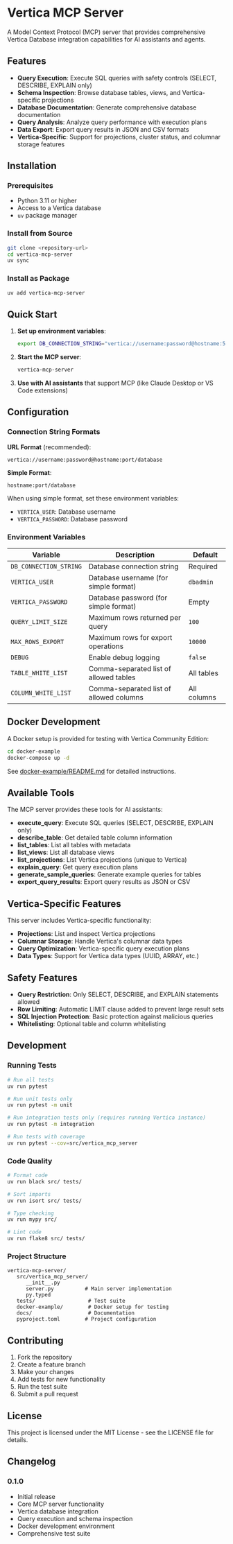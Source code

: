# Vertica MCP Server

A Model Context Protocol (MCP) server that provides comprehensive Vertica Database integration capabilities for AI assistants and agents.

## Features

- **Query Execution**: Execute SQL queries with safety controls (SELECT, DESCRIBE, EXPLAIN only)
- **Schema Inspection**: Browse database tables, views, and Vertica-specific projections
- **Database Documentation**: Generate comprehensive database documentation
- **Query Analysis**: Analyze query performance with execution plans
- **Data Export**: Export query results in JSON and CSV formats
- **Vertica-Specific**: Support for projections, cluster status, and columnar storage features

## Installation

### Prerequisites

- Python 3.11 or higher
- Access to a Vertica database
- `uv` package manager

### Install from Source

```bash
git clone <repository-url>
cd vertica-mcp-server
uv sync
```

### Install as Package

```bash
uv add vertica-mcp-server
```

## Quick Start

1. **Set up environment variables**:
   ```bash
   export DB_CONNECTION_STRING="vertica://username:password@hostname:5433/database"
   ```

2. **Start the MCP server**:
   ```bash
   vertica-mcp-server
   ```

3. **Use with AI assistants** that support MCP (like Claude Desktop or VS Code extensions)

## Configuration

### Connection String Formats

**URL Format** (recommended):
```
vertica://username:password@hostname:port/database
```

**Simple Format**:
```
hostname:port/database
```
When using simple format, set these environment variables:
- `VERTICA_USER`: Database username
- `VERTICA_PASSWORD`: Database password

### Environment Variables

| Variable | Description | Default |
|----------|-------------|---------|
| `DB_CONNECTION_STRING` | Database connection string | Required |
| `VERTICA_USER` | Database username (for simple format) | `dbadmin` |
| `VERTICA_PASSWORD` | Database password (for simple format) | Empty |
| `QUERY_LIMIT_SIZE` | Maximum rows returned per query | `100` |
| `MAX_ROWS_EXPORT` | Maximum rows for export operations | `10000` |
| `DEBUG` | Enable debug logging | `false` |
| `TABLE_WHITE_LIST` | Comma-separated list of allowed tables | All tables |
| `COLUMN_WHITE_LIST` | Comma-separated list of allowed columns | All columns |

## Docker Development

A Docker setup is provided for testing with Vertica Community Edition:

```bash
cd docker-example
docker-compose up -d
```

See [docker-example/README.md](docker-example/README.md) for detailed instructions.

## Available Tools

The MCP server provides these tools for AI assistants:

- **execute_query**: Execute SQL queries (SELECT, DESCRIBE, EXPLAIN only)
- **describe_table**: Get detailed table column information
- **list_tables**: List all tables with metadata
- **list_views**: List all database views
- **list_projections**: List Vertica projections (unique to Vertica)
- **explain_query**: Get query execution plans
- **generate_sample_queries**: Generate example queries for tables
- **export_query_results**: Export query results as JSON or CSV

## Vertica-Specific Features

This server includes Vertica-specific functionality:

- **Projections**: List and inspect Vertica projections
- **Columnar Storage**: Handle Vertica's columnar data types
- **Query Optimization**: Vertica-specific query execution plans
- **Data Types**: Support for Vertica data types (UUID, ARRAY, etc.)

## Safety Features

- **Query Restriction**: Only SELECT, DESCRIBE, and EXPLAIN statements allowed
- **Row Limiting**: Automatic LIMIT clause added to prevent large result sets
- **SQL Injection Protection**: Basic protection against malicious queries
- **Whitelisting**: Optional table and column whitelisting

## Development

### Running Tests

```bash
# Run all tests
uv run pytest

# Run unit tests only
uv run pytest -m unit

# Run integration tests only (requires running Vertica instance)
uv run pytest -m integration

# Run tests with coverage
uv run pytest --cov=src/vertica_mcp_server
```

### Code Quality

```bash
# Format code
uv run black src/ tests/

# Sort imports
uv run isort src/ tests/

# Type checking
uv run mypy src/

# Lint code
uv run flake8 src/ tests/
```

### Project Structure

```
vertica-mcp-server/
   src/vertica_mcp_server/
      __init__.py
      server.py          # Main server implementation
      py.typed
   tests/                 # Test suite
   docker-example/        # Docker setup for testing
   docs/                  # Documentation
   pyproject.toml        # Project configuration
```

## Contributing

1. Fork the repository
2. Create a feature branch
3. Make your changes
4. Add tests for new functionality
5. Run the test suite
6. Submit a pull request

## License

This project is licensed under the MIT License - see the LICENSE file for details.

## Changelog

### 0.1.0
- Initial release
- Core MCP server functionality
- Vertica database integration
- Query execution and schema inspection
- Docker development environment
- Comprehensive test suite